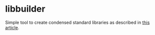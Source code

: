# libbuilder

Simple tool to create condensed standard libraries as described in [this article](https://peterme.net/creating-condensed-standard-libraries-embedding-nimscript-pt-3.html).
